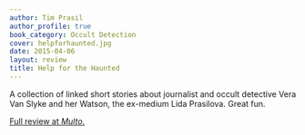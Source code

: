 ```yaml
---
author: Tim Prasil
author_profile: true
book_category: Occult Detection
cover: helpforhaunted.jpg
date: 2015-04-06
layout: review
title: Help for the Haunted
---
```


A collection of linked short stories about journalist and occult detective Vera Van Slyke and her Watson, the ex-medium Lida Prasilova. Great fun.

[Full review at *Multo*.](https://multoghost.wordpress.com/2015/04/06/reading-help-for-the-haunted/)